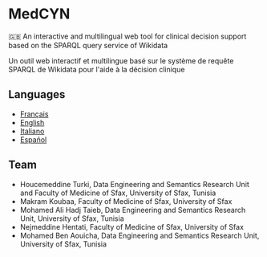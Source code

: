 # MedCYN
🇬🇧 An interactive and multilingual web tool for clinical decision support based on the SPARQL query service of Wikidata

Un outil web interactif et multilingue basé sur le système de requête SPARQL de Wikidata pour l'aide à la décision clinique



## Languages
* [Français](https://csisc.github.io/MedCYN/fr.html)
* [English](https://csisc.github.io/MedCYN/en.html)
* [Italiano](https://csisc.github.io/MedCYN/it.html)
* [Español](https://csisc.github.io/MedCYN/es.html)

## Team
* Houcemeddine Turki, Data Engineering and Semantics Research Unit and Faculty of Medicine of Sfax, University of Sfax, Tunisia
* Makram Koubaa, Faculty of Medicine of Sfax, University of Sfax
* Mohamed Ali Hadj Taieb, Data Engineering and Semantics Research Unit, University of Sfax, Tunisia
* Nejmeddine Hentati, Faculty of Medicine of Sfax, University of Sfax
* Mohamed Ben Aouicha, Data Engineering and Semantics Research Unit, University of Sfax, Tunisia
